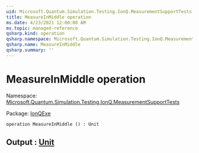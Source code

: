 ```yaml
---
uid: Microsoft.Quantum.Simulation.Testing.IonQ.MeasurementSupportTests.MeasureInMiddle
title: MeasureInMiddle operation
ms.date: 4/23/2021 12:00:00 AM
ms.topic: managed-reference
qsharp.kind: operation
qsharp.namespace: Microsoft.Quantum.Simulation.Testing.IonQ.MeasurementSupportTests
qsharp.name: MeasureInMiddle
qsharp.summary: ''
---
```


# MeasureInMiddle operation

Namespace: [Microsoft.Quantum.Simulation.Testing.IonQ.MeasurementSupportTests](xref:Microsoft.Quantum.Simulation.Testing.IonQ.MeasurementSupportTests)

Package: [IonQExe](https://nuget.org/packages/IonQExe)




```qsharp
operation MeasureInMiddle () : Unit
```


## Output : [Unit](xref:microsoft.quantum.qsharp.valueliterals#unit-literal)


